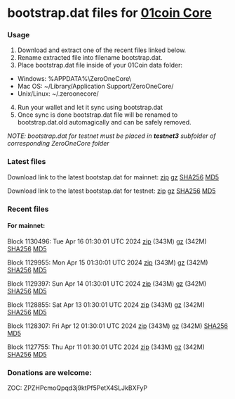 # bootstrap.dat files for [01coin Core](https://01coin.io)

### Usage

1. Download and extract one of the recent files linked below.
2. Rename extracted file into filename bootstrap.dat.
3. Place bootstrap.dat file inside of your 01Coin data folder:
 - Windows: %APPDATA%\ZeroOneCore\
 - Mac OS: ~/Library/Application Support/ZeroOneCore/
 - Unix/Linux: ~/.zeroonecore/
4. Run your wallet and let it sync using bootstrap.dat
5. Once sync is done bootstrap.dat file will be renamed to bootstrap.dat.old automagically and can be safely removed.

_NOTE: bootstrap.dat for testnet must be placed in **testnet3** subfolder of corresponding ZeroOneCore folder_

### Latest files
Download link to the latest bootstap.dat for mainnet: [zip](https://files.01coin.io/mainnet/bootstrap.dat.zip) [gz](https://files.01coin.io/mainnet/bootstrap.dat.tar.gz) [SHA256](https://files.01coin.io/mainnet/sha256.txt) [MD5](https://files.01coin.io/mainnet/md5.txt)

Download link to the latest bootstap.dat for testnet: [zip](https://files.01coin.io/testnet/bootstrap.dat.zip) [gz](https://files.01coin.io/testnet/bootstrap.dat.tar.gz) [SHA256](https://files.01coin.io/testnet/sha256.txt) [MD5](https://files.01coin.io/testnet/md5.txt)

### Recent files

#### For mainnet:

Block 1130496: Tue Apr 16 01:30:01 UTC 2024 [zip](https://files.01coin.io/mainnet/2024-04-16/bootstrap.dat.zip) (343M) [gz](https://files.01coin.io/mainnet/2024-04-16/bootstrap.dat.tar.gz) (342M) [SHA256](https://files.01coin.io/mainnet/2024-04-16/sha256.txt) [MD5](https://files.01coin.io/mainnet/2024-04-16/md5.txt)

Block 1129955: Mon Apr 15 01:30:01 UTC 2024 [zip](https://files.01coin.io/mainnet/2024-04-15/bootstrap.dat.zip) (343M) [gz](https://files.01coin.io/mainnet/2024-04-15/bootstrap.dat.tar.gz) (342M) [SHA256](https://files.01coin.io/mainnet/2024-04-15/sha256.txt) [MD5](https://files.01coin.io/mainnet/2024-04-15/md5.txt)

Block 1129397: Sun Apr 14 01:30:01 UTC 2024 [zip](https://files.01coin.io/mainnet/2024-04-14/bootstrap.dat.zip) (343M) [gz](https://files.01coin.io/mainnet/2024-04-14/bootstrap.dat.tar.gz) (342M) [SHA256](https://files.01coin.io/mainnet/2024-04-14/sha256.txt) [MD5](https://files.01coin.io/mainnet/2024-04-14/md5.txt)

Block 1128855: Sat Apr 13 01:30:01 UTC 2024 [zip](https://files.01coin.io/mainnet/2024-04-13/bootstrap.dat.zip) (343M) [gz](https://files.01coin.io/mainnet/2024-04-13/bootstrap.dat.tar.gz) (342M) [SHA256](https://files.01coin.io/mainnet/2024-04-13/sha256.txt) [MD5](https://files.01coin.io/mainnet/2024-04-13/md5.txt)

Block 1128307: Fri Apr 12 01:30:01 UTC 2024 [zip](https://files.01coin.io/mainnet/2024-04-12/bootstrap.dat.zip) (343M) [gz](https://files.01coin.io/mainnet/2024-04-12/bootstrap.dat.tar.gz) (342M) [SHA256](https://files.01coin.io/mainnet/2024-04-12/sha256.txt) [MD5](https://files.01coin.io/mainnet/2024-04-12/md5.txt)

Block 1127755: Thu Apr 11 01:30:01 UTC 2024 [zip](https://files.01coin.io/mainnet/2024-04-11/bootstrap.dat.zip) (343M) [gz](https://files.01coin.io/mainnet/2024-04-11/bootstrap.dat.tar.gz) (342M) [SHA256](https://files.01coin.io/mainnet/2024-04-11/sha256.txt) [MD5](https://files.01coin.io/mainnet/2024-04-11/md5.txt)


### Donations are welcome:

ZOC: ZPZHPcmoQpqd3j9ktPf5PetX4SLJkBXFyP
